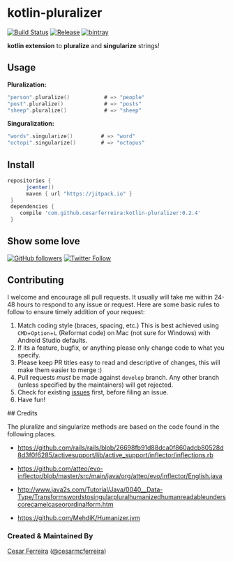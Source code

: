 # kotlin-pluralizer
[![Build Status](https://travis-ci.org/cesarferreira/kotlin-pluralizer.svg?branch=master)](https://travis-ci.org/cesarferreira/kotlin-pluralizer) [![Release](https://jitpack.io/v/cesarferreira/kotlin-pluralizer.svg)](https://jitpack.io/#cesarferreira/kkotlin-pluralizer)  [ ![bintray](https://api.bintray.com/packages/cesarferreira/maven/kotlin-pluralizer/images/download.svg) ](https://bintray.com/cesarferreira/maven/kotlin-pluralizer/_latestVersion)

**kotlin extension** to **pluralize** and **singularize** strings!

## Usage

**Pluralization:**

```kotlin
"person".pluralize()           # => "people"
"post".pluralize()             # => "posts"
"sheep".pluralize()            # => "sheep"
```

**Singuralization:**

```kotlin
"words".singularize()         # => "word"
"octopi".singularize()        # => "octopus"

```

## Install

```groovy
repositories {
      jcenter()
      maven { url "https://jitpack.io" }
 }
 dependencies {
    compile 'com.github.cesarferreira:kotlin-pluralizer:0.2.4'
 }
 ```

## Show some love
[![GitHub followers](https://img.shields.io/github/followers/cesarferreira.svg?style=social&label=Follow)](https://github.com/cesarferreira/kotlin-pluralizer)   [![Twitter Follow](https://img.shields.io/twitter/follow/cesarmcferreira.svg?style=social)](https://twitter.com/cesarmcferreira)

## Contributing

I welcome and encourage all pull requests. It usually will take me within 24-48 hours to respond to any issue or request. Here are some basic rules to follow to ensure timely addition of your request:
  1. Match coding style (braces, spacing, etc.) This is best achieved using `CMD`+`Option`+`L` (Reformat code) on Mac (not sure for Windows) with Android Studio defaults.
  2. If its a feature, bugfix, or anything please only change code to what you specify.
  3. Please keep PR titles easy to read and descriptive of changes, this will make them easier to merge :)
  4. Pull requests _must_ be made against `develop` branch. Any other branch (unless specified by the maintainers) will get rejected.
  5. Check for existing [issues](https://github.com/cesarferreira/kotkotlin-pluralizer/issues) first, before filing an issue.  
  6. Have fun!


  ## Credits

  The pluralize and singularize methods are based on the code found in the following places.

  - https://github.com/rails/rails/blob/26698fb91d88dca0f860adcb80528d8d3f0f6285/activesupport/lib/active_support/inflector/inflections.rb

  - https://github.com/atteo/evo-inflector/blob/master/src/main/java/org/atteo/evo/inflector/English.java
  - http://www.java2s.com/Tutorial/Java/0040__Data-Type/Transformswordstosingularpluralhumanizedhumanreadableunderscorecamelcaseorordinalform.htm
  - https://github.com/MehdiK/Humanizer.jvm


### Created & Maintained By
[Cesar Ferreira](https://github.com/cesarferreira) ([@cesarmcferreira](https://www.twitter.com/cesarmcferreira))
